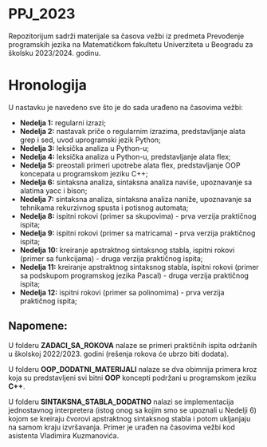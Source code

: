 # PPJ_2023
Repozitorijum sadrži materijale sa časova vežbi iz predmeta Prevođenje programskih jezika na Matematičkom fakultetu Univerziteta u Beogradu za školsku 2023/2024. godinu.

# Hronologija
U nastavku je navedeno sve što je do sada urađeno na časovima vežbi:
- **Nedelja 1:** regularni izrazi;
- **Nedelja 2:** nastavak priče o regularnim izrazima, predstavljanje alata grep i sed, uvod uprogramski jezik Python;
- **Nedelja 3:** leksička analiza u Python-u;
- **Nedelja 4:** leksička analiza u Python-u, predstavljanje alata flex;
- **Nedelja 5:** preostali primeri upotrebe alata flex, predstavljanje OOP koncepata u programskom jeziku C++;
- **Nedelja 6:** sintaksna analiza, sintaksna analiza naviše, upoznavanje sa alatima yacc i bison;
- **Nedelja 7:** sintaksna analiza, sintaksna analiza naniže, upoznavanje sa tehnikama rekurzivnog spusta i potisnog automata;
- **Nedelja 8:** ispitni rokovi (primer sa skupovima) - prva verzija praktičnog ispita;
- **Nedelja 9:** ispitni rokovi (primer sa matricama) - prva verzija praktičnog ispita;
- **Nedelja 10:** kreiranje apstraktnog sintaksnog stabla, ispitni rokovi (primer sa funkcijama) - druga verzija praktičnog ispita;
- **Nedelja 11:** kreiranje apstraktnog sintaksnog stabla, ispitni rokovi (primer sa podskupom programskog jezika Pascal) - druga verzija praktičnog ispita;
- **Nedelja 12:** ispitni rokovi (primer sa polinomima) - prva verzija praktičnog ispita;

## Napomene:

U folderu **ZADACI_SA_ROKOVA** nalaze se primeri praktičnih ispita održanih u školskoj 2022/2023. godini (rešenja rokova će ubrzo biti dodata). 

U folderu **OOP_DODATNI_MATERIJALI** nalaze se dva obimnija primera kroz koja su predstavljeni svi bitni **OOP** koncepti podržani u programskom jeziku **C++**. 

U folderu **SINTAKSNA_STABLA_DODATNO** nalazi se implementacija jednostavnog interpretera (istog onog sa kojim smo se upoznali u Nedelji 6) kojom se kreiraju čvorovi apstraktnog sintaksnog stabla i potom ukljanjaju na samom kraju izvršavanja. Primer je urađen na časovima vežbi kod asistenta Vladimira Kuzmanovića. 
